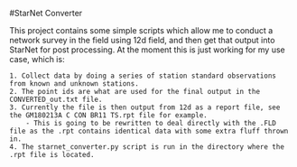 #StarNet Converter

This project contains some simple scripts which allow me to conduct a network survey in the field using 12d field, and then get that output into StarNet for post processing. At the moment this is just working for my use case, which is: 

    1. Collect data by doing a series of station standard observations from known and unknown stations.
    2. The point ids are what are used for the final output in the CONVERTED_out.txt file. 
    3. Currently the file is then output from 12d as a report file, see the GM180213A C CON BR11 TS.rpt file for example.
        - This is going to be rewritten to deal directly with the .FLD file as the .rpt contains identical data with some extra fluff thrown in.
    4. The starnet_converter.py script is run in the directory where the .rpt file is located.
